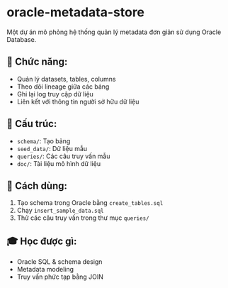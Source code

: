 # oracle-metadata-store

Một dự án mô phỏng hệ thống quản lý metadata đơn giản sử dụng Oracle Database.

## 📌 Chức năng:
- Quản lý datasets, tables, columns
- Theo dõi lineage giữa các bảng
- Ghi lại log truy cập dữ liệu
- Liên kết với thông tin người sở hữu dữ liệu

## 📁 Cấu trúc:
- `schema/`: Tạo bảng
- `seed_data/`: Dữ liệu mẫu
- `queries/`: Các câu truy vấn mẫu
- `doc/`: Tài liệu mô hình dữ liệu

## 🚀 Cách dùng:
1. Tạo schema trong Oracle bằng `create_tables.sql`
2. Chạy `insert_sample_data.sql`
3. Thử các câu truy vấn trong thư mục `queries/`

## 🎓 Học được gì:
- Oracle SQL & schema design
- Metadata modeling
- Truy vấn phức tạp bằng JOIN
